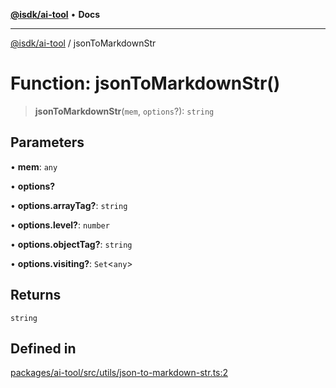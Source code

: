 [**@isdk/ai-tool**](../README.md) • **Docs**

***

[@isdk/ai-tool](../globals.md) / jsonToMarkdownStr

# Function: jsonToMarkdownStr()

> **jsonToMarkdownStr**(`mem`, `options`?): `string`

## Parameters

• **mem**: `any`

• **options?**

• **options.arrayTag?**: `string`

• **options.level?**: `number`

• **options.objectTag?**: `string`

• **options.visiting?**: `Set`\<`any`\>

## Returns

`string`

## Defined in

[packages/ai-tool/src/utils/json-to-markdown-str.ts:2](https://github.com/isdk/ai-tool.js/blob/37ada542a786fbbc770f2d61beb564f6e603941d/src/utils/json-to-markdown-str.ts#L2)
